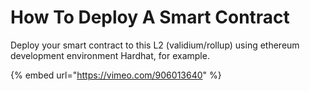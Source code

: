 # How To Deploy A Smart Contract

Deploy your smart contract to this L2 (validium/rollup) using ethereum development environment Hardhat, for example.

{% embed url="https://vimeo.com/906013640" %}
